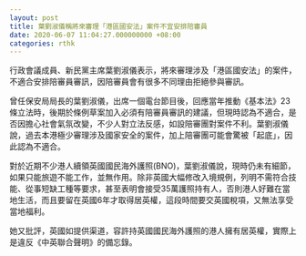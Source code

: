```yaml
---
layout: post
title: 葉劉淑儀稱將來審理「港區國安法」案件不宜安排陪審員
date: 2020-06-07 11:04:27.000000000 +08:00
categories: rthk
---
```


行政會議成員、新民黨主席葉劉淑儀表示，將來審理涉及「港區國安法」的案件，不適合安排陪審員審訊，因陪審員會有很多不同理由拒絕參與審訊。

曾任保安局局長的葉劉淑儀，出席一個電台節目後，回應當年推動《基本法》23條立法時，後期於條例草案加入必須有陪審員審訊的建議，但現時認為不適合，是否因擔心社會氣氛改變，不少人對立法反感，如設陪審團對案件不利。葉劉淑儀說，過去本港極少審理涉及國家安全的案件，加上陪審團可能會驚被「起底」，因此認為不適合。

對於近期不少港人續領英國國民海外護照(BNO)，葉劉淑儀說，現時仍未有細節，如果只能旅遊不能工作，並無作用。除非英國大幅修改入境規例，列明不需符合技能、從事短缺工種等要求，甚至表明會接受35萬護照持有人，否則港人好難在當地生活，而且要留在英國6年才取得居英權，這段時間要交英國稅項，又無法享受當地福利。

她又批評，英國如提供渠道，容許持英國國民海外護照的港人擁有居英權，實際上是違反《中英聯合聲明》的備忘錄。
